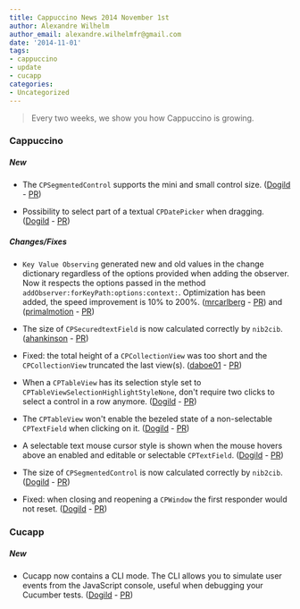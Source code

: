 ```yaml
---
title: Cappuccino News 2014 November 1st
author: Alexandre Wilhelm
author_email: alexandre.wilhelmfr@gmail.com
date: '2014-11-01'
tags:
- cappuccino
- update
- cucapp
categories:
- Uncategorized
---
```


> Every two weeks, we show you how Cappuccino is growing.

### Cappuccino

##### New

- The `CPSegmentedControl` supports the mini and small control size. ([Dogild](https://github.com/Dogild) - [PR](https://github.com/cappuccino/cappuccino/pull/2226))

- Possibility to select part of a textual `CPDatePicker` when dragging. ([Dogild](https://github.com/Dogild) - [PR](https://github.com/cappuccino/cappuccino/pull/2236))

##### Changes/Fixes

- `Key Value Observing` generated new and old values in the change dictionary regardless of the options provided when adding the observer. Now it respects the options passed in the method `addObserver:forKeyPath:options:context:`. Optimization has been added, the speed improvement is 10% to 200%. ([mrcarlberg](https://github.com/mrcarlberg) - [PR](https://github.com/cappuccino/cappuccino/pull/2224)) and ([primalmotion](https://github.com/primalmotion) - [PR](https://github.com/cappuccino/cappuccino/commit/8eb52f9a888c2183b7ee022eb52cea24ce8bb8c8))

- The size of `CPSecuredtextField` is now calculated correctly by `nib2cib`. ([ahankinson](https://github.com/ahankinson) - [PR](https://github.com/cappuccino/cappuccino/pull/2234))

- Fixed: the total height of a `CPCollectionView` was too short and the `CPCollectionView` truncated the last view(s). ([daboe01](https://github.com/daboe01) - [PR](https://github.com/cappuccino/cappuccino/pull/2150))

- When a `CPTableView` has its selection style set to `CPTableViewSelectionHighlightStyleNone`, don't require two clicks to select a control in a row anymore. ([Dogild](https://github.com/Dogild) - [PR](https://github.com/cappuccino/cappuccino/pull/2231))

- The `CPTableView` won't enable the bezeled state of a non-selectable `CPTextField` when clicking on it. ([Dogild](https://github.com/Dogild) - [PR](https://github.com/cappuccino/cappuccino/pull/2230))

- A selectable text mouse cursor style is shown when the mouse hovers above an enabled and editable or selectable `CPTextField`. ([Dogild](https://github.com/Dogild) - [PR](https://github.com/cappuccino/cappuccino/pull/2233))

- The size of `CPSegmentedControl` is now calculated correctly by `nib2cib`. ([Dogild](https://github.com/Dogild) - [PR](https://github.com/cappuccino/cappuccino/pull/2226))

- Fixed: when closing and reopening a `CPWindow` the first responder would not reset. ([Dogild](https://github.com/Dogild) - [PR](https://github.com/cappuccino/cappuccino/pull/2229))


### Cucapp

##### New

- Cucapp now contains a CLI mode. The CLI allows you to simulate user events from the JavaScript console, useful when debugging your Cucumber tests. ([Dogild](https://github.com/Dogild) - [PR](https://github.com/cappuccino/cucapp/pull/16))
